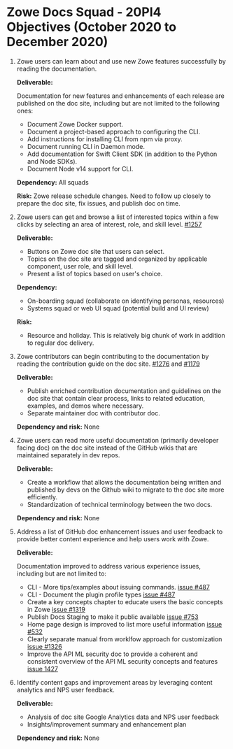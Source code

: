 # Zowe Docs Squad - 20PI4 Objectives (October 2020 to December 2020)

1. Zowe users can learn about and use new Zowe features successfully by reading the documentation. 
   
   **Deliverable:** 
   
   Documentation for new features and enhancements of each release are published on the doc site, including but are not limited to the following ones:
   - Document Zowe Docker support.
   - Document a project-based approach to configuring the CLI.
   - Add instructions for installing CLI from npm via proxy.
   - Document running CLI in Daemon mode. 
   - Add documentation for Swift Client SDK (in addition to the Python and Node SDKs).
   - Document Node v14 support for CLI.

   **Dependency:** All squads

   **Risk:** Zowe release schedule changes. Need to follow up closely to prepare the doc site, fix issues, and publish doc on time. 

2. Zowe users can get and browse a list of interested topics within a few clicks by selecting an area of interest, role, and skill level. [#1257](https://github.com/zowe/docs-site/issues/1257)
   
   **Deliverable:** 
   - Buttons on Zowe doc site that users can select. 
   - Topics on the doc site are tagged and organized by applicable component, user role, and skill level. 
   - Present a list of topics based on user's choice.

   **Dependency:** 
   - On-boarding squad (collaborate on identifying personas, resources)
   - Systems squad or web UI squad (potential build and UI review)

   **Risk:**
   - Resource and holiday. This is relatively big chunk of work in addition to regular doc delivery.

3. Zowe contributors can begin contributing to the documentation by reading the contribution guide on the doc site. [#1276](https://github.com/zowe/docs-site/issues/1276) and [#1179](https://github.com/zowe/docs-site/issues/1179)
   
   **Deliverable:** 
   - Publish enriched contribution documentation and guidelines on the doc site that contain clear process, links to related education, examples, and demos where necessary.
   - Separate maintainer doc with contributor doc. 

   **Dependency and risk:** None

4. Zowe users can read more useful documentation (primarily developer facing doc) on the doc site instead of the GitHub wikis that are maintained separately in dev repos. 
   
   **Deliverable:**
   - Create a workflow that allows the documentation being written and published by devs on the Github wiki to migrate to the doc site more efficiently.
   - Standardization of technical terminology between the two docs. 

   **Dependency and risk:** None
   
5. Address a list of GitHub doc enhancement issues and user feedback to provide better content experience and help users work with Zowe. 
   
   **Deliverable:**  

   Documentation improved to address various experience issues, including but are not limited to: 
   - CLI - More tips/examples about issuing commands. [issue #487]()
   - CLI - Document the plugin profile types [issue #487](https://github.com/zowe/docs-site/issues/487)
   - Create a key concepts chapter to educate users the basic concepts in Zowe [issue #1319](https://github.com/zowe/docs-site/issues/1319)
   - Publish Docs Staging to make it public available [issue #753](https://github.com/zowe/docs-site/issues/753)
   - Home page design is improved to list more useful information [issue #532](https://github.com/zowe/docs-site/issues/532)
   - Clearly separate manual from worklfow approach for customization [issue #1326](https://github.com/zowe/docs-site/issues/1326)
   - Improve the API ML security doc to provide a coherent and consistent overview of the API ML security concepts and features  [issue 1427](https://github.com/zowe/docs-site/issues/1427) 
   
7. Identify content gaps and improvement areas by leveraging content analytics and NPS user feedback.

   **Deliverable:**
   - Analysis of doc site Google Analytics data and NPS user feedback
   - Insights/improvement summary and enhancement plan
   
   **Dependency and risk:** None
